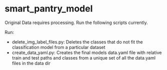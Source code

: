 # smart_pantry_model


Original Data requires processing. Run the following scripts currently.

Run:
- delete_img_label_files.py: Deletes the classes that do not fit the classification model from a particular dataset
- create_data_yaml.py: Creates the final models data.yaml file with relative train and test paths and classes from a unique set of all the data.yaml files in the data dir
